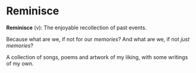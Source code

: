 # Reminisce
**Reminisce** (v): The enjoyable recollection of past events.

Because what are we, if not for our *memories*?
And what are we, if not *just memories*?


A collection of songs, poems and artwork of my liking, with some writings of my own. 
